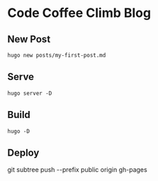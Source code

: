 # Code Coffee Climb Blog

## New Post
```
hugo new posts/my-first-post.md
```

## Serve
```
hugo server -D
```

## Build
```
hugo -D
```

## Deploy
git subtree push --prefix public  origin gh-pages